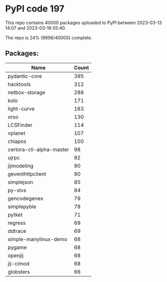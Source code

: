 # PyPI code 197

This repo contains 40000 packages uploaded to PyPI between 
2023-03-13 14:07 and 2023-03-18 05:40.

The repo is 24% (9996/40000) complete.

## Packages:

| Name  | Count |
| ----- | ----- |
| pydantic-core | 395 |
| hacktools | 312 |
| netbox-storage | 288 |
| kolo | 171 |
| light-curve | 163 |
| orso | 130 |
| LCSFinder | 114 |
| vplanet | 107 |
| chiapos | 100 |
| certora-cli-alpha-master | 98 |
| ujrpc | 92 |
| jijmodeling | 90 |
| geventhttpclient | 90 |
| simplejson | 85 |
| py-slvs | 84 |
| gencodegenes | 79 |
| simplepyble | 78 |
| pytket | 71 |
| regress | 69 |
| ddtrace | 69 |
| simple-manylinux-demo | 68 |
| pygame | 68 |
| openjij | 68 |
| jij-cimod | 68 |
| globsters | 66 |


